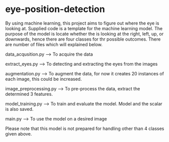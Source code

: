 # eye-position-detection
By using machine learning, this project aims to figure out where the eye is looking at.
Supplied code is a template for the machine learning model. The purpose of the model is locate whether the is looking at the right, left, up, or downwards, hence there are four classes for thr possible outcomes.
There are number of files which will explained below.

data_acqusition.py --> To acquire the data

extract_eyes.py --> To detecting and extracting the eyes from the images

augmentation.py --> To augment the data, for now it creates 20 instances of each image, this could be increased.

image_preprocessing.py --> To pre-process the data, extract the determined 3 features.

model_training.py --> To train and evaluate the model. Model and the scalar is also saved.

main.py --> To use the model on a desired image

Please note that this model is not prepared for handling other than 4 classes given above. 

